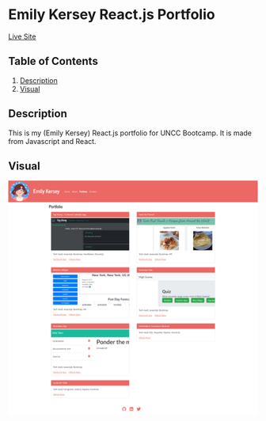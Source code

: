 # Emily Kersey React.js Portfolio

[Live Site](https://ekerseyc.github.io/portfolio/)

## Table of Contents
1. [Description](#Description)
2. [Visual](#Visual)

## Description
This is my (Emily Kersey) React.js portfolio for UNCC Bootcamp. It is made from Javascript and React.

## Visual
![A screenshot of the site](./src/components/images/screenshot.png)
